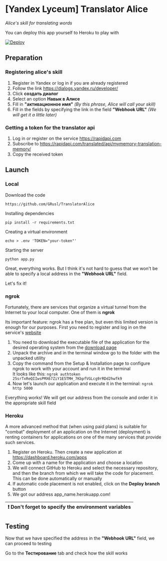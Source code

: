 # [Yandex Lyceum] Translator Alice

_Alice's skill for translating words_

You can deploy this app yourself to Heroku to play with

[![Deploy](https://www.herokucdn.com/deploy/button.png)](https://heroku.com/deploy)

## Preparation

### Registering alice's skill

1. Register in Yandex or log in if you are already registered
2. Follow the link https://dialogs.yandex.ru/developer/
3. Click **создать диалог**
4. Select an option **Навык в Алисе**
5. Fill in **"активационное имя"** 
_(By this phrase, Alice will call your skill)_
6. Fill in the fields by specifying the link in the field **"Webhook URL"**
_(We will get it a little later)_

### Getting a token for the translator api

1. Log in or register on the service https://rapidapi.com
2. Subscribe to https://rapidapi.com/translated/api/mymemory-translation-memory/
3. Copy the received token

## Launch

### Local

Download the code
```
https://github.com/GRusl/TranslatorAlice
```

Installing dependencies
```
pip install -r requirements.txt
```

Creating a virtual environment
```
echo > .env 'TOKEN="your-token"' 
```

Starting the server
```
python app.py 
```

Great, everything works. But I think it's not hard to guess that 
we won't be able to specify a local address in the **"Webhook URL"** field.

Let's fix it!


### ngrok

Fortunately, there are services that organize a virtual tunnel from the 
Internet to your local computer. One of them is **ngrok**

Its important feature: ngrok has a free plan, but even this limited version is enough 
for our purposes. First you need to register and log in on the service's 
[website](https://ngrok.com)

1. You need to download the executable file of the application 
for the desired operating system from the [download page](https://ngrok.com/download)
2. Unpack the archive and in the terminal window go to the folder 
with the unpacked utility
3. Copy the command from the Setup & Installation page to configure ngrok 
to work with your account and run it in the terminal
<br>It looks like this: `ngrok authtoken 25srTxReQIIwsPMX67ZiY1E5TMH_7KbpfVGLcg9rRDd2hwfk9`
4. Now let's launch our application and execute it in the terminal: `ngrok http 5000`

Everything works! We will get our address from the console and order 
it in the appropriate skill field

### Heroku

A more advanced method that (when using paid plans) is suitable for "combat" 
deployment of an application on the Internet (deployment) is renting containers 
for applications on one of the many services that provide such services.

1. Register on Heroku. Then create a new application at https://dashboard.heroku.com/apps
2. Come up with a name for the application and choose a location
3. We will connect GitHub to Heroku and select the necessary repository, 
and then the branch from which we will take the code for placement. 
This can be done automatically or manually
4. If automatic code placement is not enabled, click on the **Deploy branch** button
5. We got our address app_name.herokuapp.com!

| :exclamation:  Don't forget to specify the environment variables |
|------------------------------------------------------------------|

## Testing

Now that we have specified the address in the **"Webhook URL"** field, 
we can proceed to testing

Go to the **Тестирование** tab and check how the skill works
